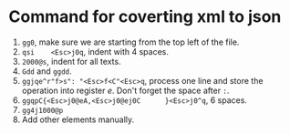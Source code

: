 # Command for coverting xml to json

1. `gg0`, make sure we are starting from the top left of the file.
2. `qsi    <Esc>j0q`, indent with 4 spaces. 
3. `2000@s`, indent for all texts.
4. `Gdd` and `ggdd`.
5. `ggjqe^r"f>s": "<Esc>f<C"<Esc>q`, process one line and store the operation into register *e*. Don't forget the space after `:`.
6. `ggqpC{<Esc>j0@eA,<Esc>j0@ej0C      }<Esc>j0^q`, 6 spaces.
7. `gg4j1000@p`
8. Add other elements manually.

